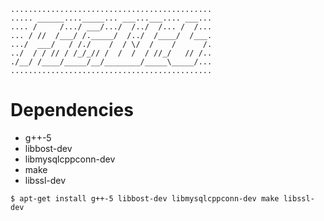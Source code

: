 ```
.............................................
..... ______...._____... ___...___.... ___...
.... /     /.../ ___/.../  /../  /... /  /...
... / //  /___/ /._____/  /../  /____/  /___.
.../  ___/   / /./    /  / \/  /    /      /.
../  / / // / /_/_// /  /  /  / //_/   // /..
./__/ /____/_____/__/________/_____\_____/...
.............................................
```

# Dependencies
 * g++-5
 * libbost-dev
 * libmysqlcppconn-dev
 * make
 * libssl-dev

```$ apt-get install g++-5 libbost-dev libmysqlcppconn-dev make libssl-dev```
